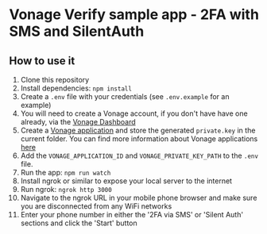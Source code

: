 # Vonage Verify sample app - 2FA with SMS and SilentAuth

## How to use it

1. Clone this repository
2. Install dependencies: `npm install`
3. Create a `.env` file with your credentials (see `.env.example` for an example)
4. You will need to create a Vonage account, if you don't have have one already, via the [Vonage Dashboard](https://dashboard.nexmo.com)
5. Create a [Vonage application](https://dashboard.nexmo.com/applications) and store the generated `private.key` in the current folder. You can find more information about Vonage applications [here](https://developer.nexmo.com/concepts/guides/applications)
6. Add the `VONAGE_APPLICATION_ID` and `VONAGE_PRIVATE_KEY_PATH` to the `.env` file.
7. Run the app: `npm run watch`
8. Install ngrok or similar to expose your local server to the internet
9. Run ngrok: `ngrok http 3000`
10. Navigate to the ngrok URL in your mobile phone browser and make sure you are disconnected from any WiFi networks
11. Enter your phone number in either the '2FA via SMS' or 'Silent Auth' sections and click the 'Start' button
